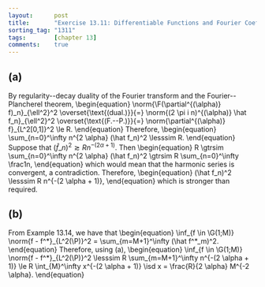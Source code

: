 ```yaml
---
layout:      post
title:       "Exercise 13.11: Differentiable Functions and Fourier Coefficients"
sorting_tag: "1311"
tags:        [chapter 13]
comments:    true
---
```


## (a)
By regularity--decay duality of the Fourier transform and the Fourier--Plancherel theorem,
\begin{equation}
    \norm{\F(\partial^{(\alpha)} f)\_n}\_{\ell^2}^2
    \overset{\text{(dual.)}}{=} \norm{(2 \pi i n)^{(\alpha)} \hat f\_n}\_{\ell^2}^2
    \overset{\text{(F.--P.)}}{=} \norm{\partial^{(\alpha)} f}\_{L^2[0,1]}^2
    \le R.
\end{equation}
Therefore,
\begin{equation}
    \sum\_{n=0}^\infty n^{2 \alpha} (\hat f\_n)^2 \lesssim R.
\end{equation}
Suppose that $(\hat f\_n)^2 \gtrsim R n^{-(2 \alpha + 1)}$.
Then
\begin{equation}
    R \gtrsim \sum\_{n=0}^\infty n^{2 \alpha} (\hat f\_n)^2 \gtrsim R \sum\_{n=0}^\infty \frac1n,
\end{equation}
which would mean that the harmonic series is convergent, a contradiction.
Therefore,
\begin{equation}
    (\hat f\_n)^2 \lesssim R n^{-(2 \alpha + 1)},
\end{equation}
which is stronger than required.

## (b)
From Example 13.14, we have that
\begin{equation}
    \inf\_{f \in \G(1;M)} \norm{f - f^\*}\_{L^2(\P)}^2
    = \sum\_{m=M+1}^\infty (\hat f^\*\_m)^2.
\end{equation}
Therefore, using (a),
\begin{equation}
    \inf\_{f \in \G(1;M)} \norm{f - f^\*}\_{L^2(\P)}^2
    \lesssim R \sum\_{m=M+1}^\infty n^{-(2 \alpha + 1)}
    \le R \int\_{M}^\infty x^{-(2 \alpha + 1)} \isd x
    = \frac{R}{2 \alpha} M^{-2 \alpha}.
\end{equation}